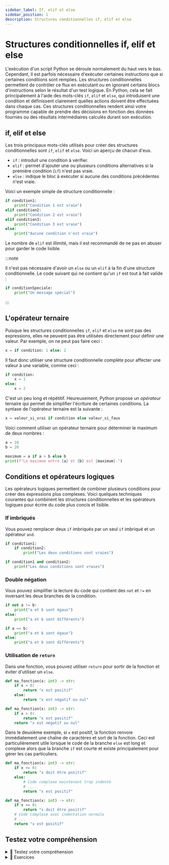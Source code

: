 ```yaml
---
sidebar_label: If, elif et else
sidebar_position: 1
description: Structures conditionnelles if, elif et else
---
```


# Structures conditionnelles if, elif et else

L'exécution d'un script Python se déroule normalement du haut vers le bas.
Cependant, il est parfois nécessaire d'exécuter certaines instructions que si
certaines conditions sont remplies. Les structures conditionnelles permettent
de contrôler ce flux en exécutant ou en ignorant certains blocs d'instructions
selon le résultat d'un test logique. En Python, cela se fait principalement à
l'aide des mots-clés `if`, `elif` et `else`, qui introduisent une condition et
définissent clairement quelles actions doivent être effectuées dans chaque cas.
Ces structures conditionnelles rendent ainsi votre programme capable de prendre
des décisions en fonction des données fournies ou des résultats intermédiaires
calculés durant son exécution.


## if, elif et else

Les trois principaux mots-clés utilisés pour créer des structures conditionnelles
sont `if`, `elif` et `else`. Voici un aperçu de chacun d'eux.

- `if` : introduit une condition à vérifier.
- `elif` : permet d'ajouter une ou plusieurs conditions alternatives si la
  première condition (`if`) n'est pas vraie.
- `else` : indique le bloc à exécuter si aucune des conditions précédentes n'est vraie.

Voici un exemple simple de structure conditionnelle :

```python
if condition1:
    print("Condition 1 est vraie")
elif condition2:
    print("Condition 2 est vraie")
elif condition3:
    print("Condition 3 est vraie")
else:
    print("Aucune condition n'est vraie")
```

Le nombre de `elif` est illimité, mais il est recommandé de ne pas en abuser pour
garder le code lisible.

:::note

Il n'est pas nécessaire d'avoir un `else` ou un `elif` à la fin d'une structure
conditionnelle. Le code suivant qui ne contient qu'un `if` est tout à fait
valide :

```python
if conditionSpeciale:
    print("Un message spécial")
```

:::

## L'opérateur ternaire

Puisque les structures conditionnelles `if`, `elif` et `else` ne sont pas des
expressions, elles ne peuvent pas être utilisées directement pour définir une
valeur. Par exemple, on ne peut pas faire ceci :

```python
x = if condition: 1 else: 2
```

Il faut donc utiliser une structure conditionnelle complète pour affecter une
valeur à une variable, comme ceci :

```python
if condition:
    x = 1
else:
    x = 2
```

C'est un peu long et répétitif. Heureusement, Python propose un *opérateur*
ternaire qui permet de simplifier l'écriture de certaines conditions. La
syntaxe de l'opérateur ternaire est la suivante :

```python
x = valeur_si_vrai if condition else valeur_si_faux
```

Voici comment utiliser un opérateur ternaire pour déterminer le maximum de deux
nombres :

```python
a = 10
b = 20

maximum = a if a > b else b
print(f"Le maximum entre {a} et {b} est {maximum}.")
```

## Conditions et opérateurs logiques

Les opérateurs logiques permettent de combiner plusieurs conditions pour créer
des expressions plus complexes. Voici quelques techniques courantes qui combinent
les structures conditionnelles et les opérateurs logiques pour écrire du code
plus concis et lisible.

### If imbriqués

Vous pouvez remplacer deux `if` imbriqués par un seul `if` imbriqué et un opérateur `and`.

```python
if condition1:
    if condition2:
        print("Les deux conditions sont vraies")
```
```python
if condition1 and condition2:
    print("Les deux conditions sont vraies")
```

### Double négation

Vous pouvez simplifier la lecture du code qui contient des `not` et `!=`
en inversant les deux branches de la condition.

```python
if not a != b:
    print("a et b sont égaux")
else:
    print("a et b sont différents")
```
```python
if a == b:
    print("a et b sont égaux")
else:
    print("a et b sont différents")
```

### Utilisation de `return`

Dans une fonction, vous pouvez utiliser `return` pour sortir de la fonction
et éviter d'utiliser un `else`.

```python
def ma_fonction(x: int) -> str:
    if x > 0:
        return "x est positif"
    else:
        return "x est négatif ou nul"
```

```python
def ma_fonction(x: int) -> str:
    if x > 0:
        return "x est positif"
    return "x est négatif ou nul"
```

Dans le deuxième exemple, si `x` est positif, la fonction renvoie immédiatement
une chaîne de caractères et sort de la fonction. Ceci est particulièrement utile
lorsque le code de la branche `else` est long et complexe alors que la branche `if`
est courte et existe principalement pour gérer les cas particuliers.

```python
def ma_fonction(x: int) -> str:
    if x <= 0:
        return "x doit être positif"
    else:
        # Code complexe maintenant trop indenté
        # ...
        return "x est positif"
```
```python
def ma_fonction(x: int) -> str:
    if x <= 0:
        return "x doit être positif"
    # Code complexe avec indentation normale
    # ...
    return "x est positif"
```

## Testez votre compréhension

<details>
<summary>🤔 Testez votre compréhension</summary>

<MultipleChoiceTabs>
  <MultipleChoice>
  Que va afficher le code suivant ?
  ```python
  x = 10
  if x < 5:
      print("A")
  elif x == 10:
      print("B")
  else:
      print("C")
  ```

  <MultipleChoiceOption>
  A
  </MultipleChoiceOption>
  <MultipleChoiceOption isCorrect>
  B
  </MultipleChoiceOption>
  <MultipleChoiceOption>
  C
  </MultipleChoiceOption>
  <MultipleChoiceOption>
  Rien (aucun affichage)
  </MultipleChoiceOption>
  </MultipleChoice>

  <MultipleChoice>
  Quel sera le résultat de ce programme ?
  ```python
  resultat = 75
  if resultat >= 90:
      note = "A"
  elif resultat >= 80:
      note = "B"
  elif resultat >= 70:
      note = "C"
  else:
      note = "D"
  print(note)
  ```
  <MultipleChoiceOption>
  A
  </MultipleChoiceOption>
  <MultipleChoiceOption>
  B
  </MultipleChoiceOption>
  <MultipleChoiceOption isCorrect>
  C
  </MultipleChoiceOption>
  <MultipleChoiceOption>
  D
  </MultipleChoiceOption>
  </MultipleChoice>

  <MultipleChoice>
  Que va afficher ce code ?
  ```python
  n = -3
  if n > 0:
      print("Positif")
  else:
      if n == -3:
          print("Zéro")
      else:
          print("Négatif")
  ```
  <MultipleChoiceOption>
  Positif
  </MultipleChoiceOption>
  <MultipleChoiceOption isCorrect>
  Zéro
  </MultipleChoiceOption>
  <MultipleChoiceOption >
  Négatif
  </MultipleChoiceOption>
  <MultipleChoiceOption>
  Erreur
  </MultipleChoiceOption>
  </MultipleChoice>
</MultipleChoiceTabs>
</details>

<details>
<summary>💪 Exercices</summary>

<ExerciseTabs>

<Exercise >
  <ExerciseHeader>
  Réécrivez ce bloc `if/else` en une seule expression avec l’opérateur ternaire :
  </ExerciseHeader>
  <ExerciseBody>
    ```python
    x = 8
    if x % 2 == 0:
        résultat = "pair"
    else:
        résultat = "impair"
    print(résultat)
    ```
   </ExerciseBody>
</Exercise>

<Exercise >
  <ExerciseHeader>
  Transformez cette expression ternaire en un bloc classique `if/else` :
  </ExerciseHeader>
  <ExerciseBody>
    ```python
    message = "OK" if score >= 50 else "Échec"
    print(message)
    ```
   </ExerciseBody>
</Exercise>

<Exercise >
  <ExerciseHeader>
  Traduisez en `if/elif/else` :
  </ExerciseHeader>
  <ExerciseBody>
  > Si la variable langue vaut "fr", afficher "Bonjour", sinon si elle vaut "en", afficher "Hello", sinon afficher "Salut".
   </ExerciseBody>
</Exercise>

<Exercise >
  <ExerciseHeader>
  Traduisez en `if/elif/else` :
  </ExerciseHeader>
  <ExerciseBody>
  > Si temp ≥ 30, afficher "Très chaud". Sinon si temp ≥ 20, afficher "Chaud". Sinon si temp ≥ 10, afficher "Frais". Sinon afficher "Froid"
  </ExerciseBody>
</Exercise>

</ExerciseTabs>

</details>